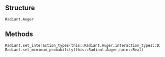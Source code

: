 ## Structure
```@docs
Radiant.Auger
```

## Methods
```@docs
Radiant.set_interaction_types(this::Radiant.Auger,interaction_types::Dict{Tuple{String,String},Vector{String}})
Radiant.set_minimum_probability(this::Radiant.Auger,ηmin::Real)
```